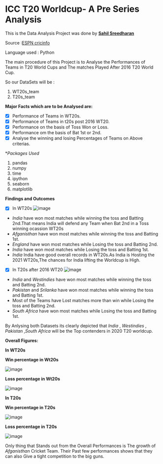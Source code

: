 # ICC T20 Worldcup- A Pre Series Analysis
This is the Data Analysis Project was done by **[Sahil Sreedharan](https://www.linkedin.com/in/sahil-sreedharan/)** 

Source :[ESPN cricinfo](https://stats.espncricinfo.com/ci/engine/stats/index.html)

Language used : Python

The main procedure of this Project is to Analyse the Performances of Teams in T20 World Cups and The matches Played After 2016 T20 World Cup.

So our DataSets will be :
1) WT20s_team
2) T20s_team

**Major Facts which are to be Analysed are:**
- [x] Performance of Teams in WT20s.
- [x] Performance of Teams in t20s post 2016 WT20.
- [x] Performance on the basis of Toss Won or Loss.
- [x] Performance om the basis of Bat 1st or 2nd.
- [x] Analyse the winning and losing Percentages of Teams on Above criterias. 

**Packages Used*
1) pandas
2) numpy
3) time
4) ipython
5) seaborn
6) matplotlib

**Findings and Outcomes**

- [x] In WT20s
![image](https://user-images.githubusercontent.com/83135594/129607791-01f253b0-34ae-41f4-aa58-5d1db8496928.png)

- *India* have won most matches while winning the toss and Batting 2nd.That means India will defend any Team when Bat 2nd in a Toss winning ocassion WT20s
- *Afganisthan* have won most matches while winning the toss and Batting 1st.
- *England* have won most matches while Losing the toss and Batting 2nd.
- *India* have won most matches while Losing the toss and Batting 1st.
- *India* India have good overall records in WT20s.As India is Hosting the 2021 WT20s,The chances for India lifting the Worldcup is High.

- [x] In T20s after 2016 WT20
![image](https://user-images.githubusercontent.com/83135594/129609125-5dc0c390-e92e-4d7b-bc55-4dad2f8d3730.png)

- *India* and *Westindies* have won most matches while winning the toss and Batting 2nd.
- *Pakistan* and *Srilanka* have won most matches while winning the toss and Batting 1st.
- Most of the Teams have Lost matches more than win while Losing the toss and Batting 2nd.
- *South Africa* have won most matches while Losing the toss and Batting 1st.

By Anlysing both Datasets its clearly depicted that *India* , *Westindies* , *Pakistan* ,*South Africa*  will be the Top contenders in 2020 T20 worldcup.


**Overall Figures:**

**In WT20s**

**Win percentage in Wt20s**

![image](https://user-images.githubusercontent.com/83135594/129610455-e00b9fba-6523-4890-bbf0-c1f5d8a724f5.png)

**Loss percentage in Wt20s**

![image](https://user-images.githubusercontent.com/83135594/129610577-c1cbd878-cb6c-4c64-95f9-89bfc90e777a.png)

**In T20s**

**Win percentage in T20s**

![image](https://user-images.githubusercontent.com/83135594/129610691-806a85e6-a3a2-4576-a532-39298fdb4399.png)

**Loss percentage in T20s**

![image](https://user-images.githubusercontent.com/83135594/129610756-9226e49a-fe07-49a1-988c-c032f3ae896b.png)

Only thing that Stands out from the Overall Performances is The growth of *Afganisthan* Cricket Team. Their Past few performances shows that they can also Give a tight competition to the big guns.
